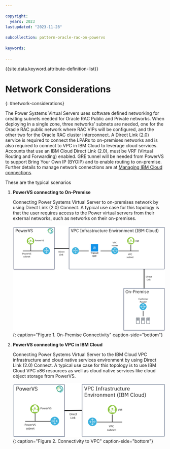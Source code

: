 ```yaml
---

copyright:
  years: 2023
lastupdated: "2023-11-28"

subcollection: pattern-oracle-rac-on-powervs

keywords:

---
```


{{site.data.keyword.attribute-definition-list}}

# Network Considerations
{: #network-considerations}

The Power Systems Virtual Servers uses software defined networking for creating subnets needed for Oracle RAC Public and Private networks. When deploying in a single zone, three networks’ subnets are needed, one for the Oracle RAC public network where RAC VIPs will be configured, and the other two for the Oracle RAC cluster interconnect. A Direct Link (2.0) service is required to connect the LPARs to on-premises networks and is also required to connect to VPC in IBM Cloud to leverage cloud services. Accounts that use an IBM Cloud Direct Link (2.0), must be VRF (Virtual Routing and Forwarding) enabled. GRE tunnel will be needed from PowerVS to support Bring Your Own IP (BYOIP) and to enable routing to on-premise. Further details to manage network connections are at [Managing IBM Cloud connections](https://cloud.ibm.com/docs/power-iaas?topic=power-iaas-cloud-connections).

These are the typical scenarios

1.  **PowerVS connecting to On-Premise**

    Connecting Power Systems Virtual Server to on-premises network by using Direct Link (2.0) Connect. A typical use case for this topology is that the user requires access to the Power virtual servers from their external networks, such as networks on their on-premises.

    ![A diagram of a computer Description automatically generated](11033ba3886cf0f454b84f3ad26585a7.png){: caption="Figure 1. On-Premise Connectivity" caption-side="bottom"}

2.  **PowerVS connecting to VPC in IBM Cloud**

    Connecting Power Systems Virtual Server to the IBM Cloud VPC infrastructure and cloud native services environment by using Direct Link (2.0) Connect. A typical use case for this topology is to use IBM Cloud VPC x86 resources as well as cloud native services like cloud object storage from PowerVS.

    ![A diagram of a network Description automatically generated](5ca6e8ac1e6159d9494be351082a35b4.png){: caption="Figure 2. Connectivity to VPC" caption-side="bottom"}
